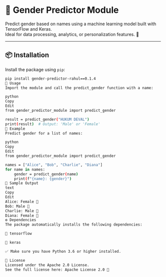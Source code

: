 # 🤖 Gender Predictor Module

Predict gender based on names using a machine learning model built with TensorFlow and Keras.  
Ideal for data processing, analytics, or personalization features. 🎯

---

## 📦 Installation

Install the package using `pip`:

```bash
pip install gender-predictor-rahul==0.1.4
🚀 Usage
Import the module and call the predict_gender function with a name:

python
Copy
Edit
from gender_predictor_module import predict_gender

result = predict_gender("HUKUM DEVAL")
print(result)  # Output: 'Male' or 'Female'
📝 Example
Predict gender for a list of names:

python
Copy
Edit
from gender_predictor_module import predict_gender

names = ["Alice", "Bob", "Charlie", "Diana"]
for name in names:
    gender = predict_gender(name)
    print(f"{name}: {gender}")
🎉 Sample Output
text
Copy
Edit
Alice: Female 👩
Bob: Male 👨
Charlie: Male 👨
Diana: Female 👩
⚙️ Dependencies
The package automatically installs the following dependencies:

🧠 tensorflow

💪 keras

✅ Make sure you have Python 3.6 or higher installed.

📄 License
Licensed under the Apache 2.0 License.
See the full license here: Apache License 2.0 📜
